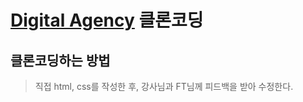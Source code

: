# [Digital Agency](https://www.figma.com/community/file/1257268136779927941) 클론코딩

## 클론코딩하는 방법

> 직접 html, css를 작성한 후, 강사님과 FT님께 피드백을 받아 수정한다.
